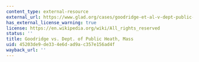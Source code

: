 ```yaml
---
content_type: external-resource
external_url: https://www.glad.org/cases/goodridge-et-al-v-dept-public-health/
has_external_license_warning: true
license: https://en.wikipedia.org/wiki/All_rights_reserved
status: ''
title: Goodridge vs. Dept. of Public Heath, Mass
uid: 45203de9-de33-4e6d-ad9a-c357e156ad4f
wayback_url: ''
---
```

